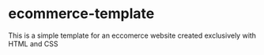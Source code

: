 # ecommerce-template
This is a simple template for an eccomerce website created exclusively with HTML and CSS
